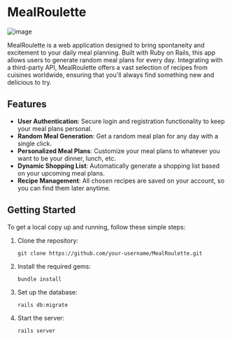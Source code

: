 # MealRoulette
![image](https://github.com/damiandomzalski/meal_roulette/assets/20732456/aecf3ff6-14e4-4b09-84a6-641c7a6982b6)


MealRoulette is a web application designed to bring spontaneity and excitement to your daily meal planning. Built with Ruby on Rails, this app allows users to generate random meal plans for every day. Integrating with a third-party API, MealRoulette offers a vast selection of recipes from cuisines worldwide, ensuring that you'll always find something new and delicious to try.

## Features

- **User Authentication**: Secure login and registration functionality to keep your meal plans personal.
- **Random Meal Generation**: Get a random meal plan for any day with a single click.
- **Personalized Meal Plans**: Customize your meal plans to whatever you want to be your dinner, lunch, etc.
- **Dynamic Shopping List**: Automatically generate a shopping list based on your upcoming meal plans.
- **Recipe Management**: All chosen recipes are saved on your account, so you can find them later anytime.

## Getting Started

To get a local copy up and running, follow these simple steps:

1. Clone the repository:
   ```
   git clone https://github.com/your-username/MealRoulette.git
   ```
2. Install the required gems:
   ```
   bundle install
   ```
3. Set up the database:
   ```
   rails db:migrate
   ```
4. Start the server:
   ```
   rails server
   ```


